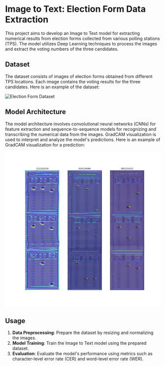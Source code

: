 # Image to Text: Election Form Data Extraction

This project aims to develop an Image to Text model for extracting numerical results from election forms collected from various polling stations (TPS). The model utilizes Deep Learning techniques to process the images and extract the voting numbers of the three candidates.

## Dataset
The dataset consists of images of election forms obtained from different TPS locations. Each image contains the voting results for the three candidates. Here is an example of the dataset:

![Election Form Dataset](TPS_014.png)

## Model Architecture
The model architecture involves convolutional neural networks (CNNs) for feature extraction and sequence-to-sequence models for recognizing and transcribing the numerical data from the images. GradCAM visualization is used to interpret and analyze the model's predictions. Here is an example of GradCAM visualization for a prediction:

![GradCAM Visualization](gradcam.png)

## Usage
1. **Data Preprocessing**: Prepare the dataset by resizing and normalizing the images.
2. **Model Training**: Train the Image to Text model using the prepared dataset.
3. **Evaluation**: Evaluate the model's performance using metrics such as character-level error rate (CER) and word-level error rate (WER).

